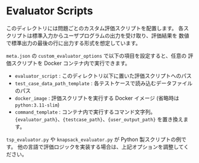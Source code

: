 # Evaluator Scripts

このディレクトリには問題ごとのカスタム評価スクリプトを配置します。
各スクリプトは標準入力からユーザプログラムの出力を受け取り、評価結果を
数値で標準出力の最後の行に出力する形式を想定しています。

`meta.json` の `custom_evaluator_options` で以下の項目を設定すると、任意の
評価スクリプトを Docker コンテナ内で実行できます。

- `evaluator_script` : このディレクトリ以下に置いた評価スクリプトへのパス
- `test_case_data_path_template` : 各テストケースで読み込むデータファイルのパス
- `docker_image` : 評価スクリプトを実行する Docker イメージ (省略時は `python:3.11-slim`)
- `command_template` : コンテナ内で実行するコマンド文字列。
  `{evaluator_path}`、`{testcase_path}`、`{user_output_path}` を置き換えます。

`tsp_evaluator.py` や `knapsack_evaluator.py` が Python 製スクリプトの例です。
他の言語で評価ロジックを実装する場合は、上記オプションを調整してください。
